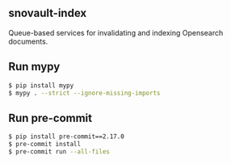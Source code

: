## snovault-index

Queue-based services for invalidating and indexing Opensearch documents.

## Run mypy
```bash
$ pip install mypy
$ mypy . --strict --ignore-missing-imports
```

## Run pre-commit
```bash
$ pip install pre-commit==2.17.0
$ pre-commit install
$ pre-commit run --all-files
```
